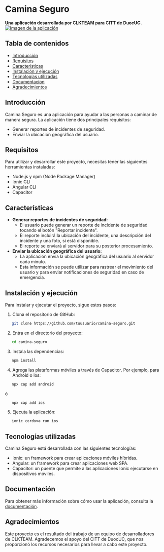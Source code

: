 # Camina Seguro

**Una aplicación desarrollada por CLKTEAM para CITT de DuocUC.**
[![Imagen de la aplicación](https://example.com/imagen.png)](https://example.com/imagen.png)
## Tabla de contenidos

* [Introducción](#introducción)
* [Requisitos](#requisitos)
* [Características](#características)
* [Instalación y ejecución](#instalación-y-ejecución)
* [Tecnologías utilizadas](#tecnologias-utilizadas)
* [Documentacion](#documentación)
* [Agradecimientos](#agradecimientos)

## Introducción

Camina Seguro es una aplicación para ayudar a las personas a caminar de manera segura. La aplicación tiene dos principales requisitos:

* Generar reportes de incidentes de seguridad.
* Enviar la ubicación geográfica del usuario.

## Requisitos

Para utilizar y desarrollar este proyecto, necesitas tener las siguientes herramientas instaladas:

- Node.js y npm (Node Package Manager)
- Ionic CLI
- Angular CLI
- Capacitor

## Características

* **Generar reportes de incidentes de seguridad:**
    * El usuario puede generar un reporte de incidente de seguridad tocando el botón "Reportar incidente".
    * El reporte incluirá la ubicación del incidente, una descripción del incidente y una foto, si está disponible.
    * El reporte se enviará al servidor para su posterior procesamiento.
* **Enviar la ubicación geográfica del usuario:**
    * La aplicación envía la ubicación geográfica del usuario al servidor cada minuto.
    * Esta información se puede utilizar para rastrear el movimiento del usuario y para enviar notificaciones de seguridad en caso de emergencia.

## Instalación y ejecución

Para instalar y ejecutar el proyecto, sigue estos pasos:

1. Clona el repositorio de GitHub:
```bash
   git clone https://github.com/tuusuario/camina-seguro.git
```
2. Entra en el directorio del proyecto:
```bash
   cd camina-seguro
```
3. Instala las dependencias:
```bash
   npm install
```
4. Agrega las plataformas móviles a través de Capacitor. Por ejemplo, para Android o Ios:
```bash
   npx cap add android
```
ó 
```bash
   npx cap add ios
```
5. Ejecuta la aplicación:
```bash
   ionic cordova run ios
```

## Tecnologías utilizadas

Camina Seguro está desarrollada con las siguientes tecnologías:

* Ionic: un framework para crear aplicaciones móviles híbridas.
* Angular: un framework para crear aplicaciones web SPA.
* Capacitor: un puente que permite a las aplicaciones Ionic ejecutarse en dispositivos móviles.

## Documentación

Para obtener más información sobre cómo usar la aplicación, consulta la [documentación](https://example.com/documentacion.html).


## Agradecimientos

Este proyecto es el resultado del trabajo de un equipo de desarrolladores de CLKTEAM. Agradecemos el apoyo del CITT de DuocUC, que nos proporcionó los recursos necesarios para llevar a cabo este proyecto.

